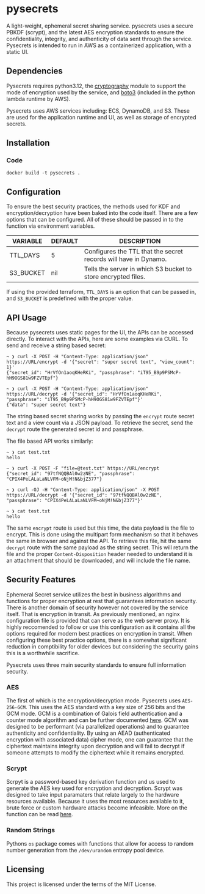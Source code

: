 # pysecrets

A light-weight, ephemeral secret sharing service. pysecrets uses a secure PBKDF
(scrypt), and the latest AES encryption standards to ensure the confidentiality,
integrity, and authenticity of data sent through the service. Pysecrets is
intended to run in AWS as a containerized application, with a static UI.

## Dependencies

Pysecrets requires python3.12, the
[cryptography](https://pypi.org/project/cryptography/) module to support the
mode of encryption used by the service, and
[boto3](https://pypi.org/project/boto3/) (included in the python lambda runtime
by AWS).

Pysecrets uses AWS services including: ECS, DynamoDB, and S3. These are used for
the application runtime and UI, as well as storage of encrypted secrets.

## Installation

### Code

```
docker build -t pysecrets .
```

## Configuration

To ensure the best security practices, the methods used for KDF and
encryption/decryption have been baked into the code itself. There are a few
options that can be configured. All of these should be passed in to the function
via environment variables.

| VARIABLE  | DEFAULT | DESCRIPTION                                                     |
| --------- | ------- | --------------------------------------------------------------- |
| TTL_DAYS  | 5       | Configures the TTL that the secret records will have in Dynamo. |
| S3_BUCKET | nil     | Tells the server in which S3 bucket to store encrypted files.   |

If using the provided terraform, `TTL_DAYS` is an option that can be passed in,
and `S3_BUCKET` is predefined with the proper value.

## API Usage

Because pysecrets uses static pages for the UI, the APIs can be accessed
directly. To interact with the APIs, here are some examples via CURL. To send
and receive a string based secret:

```
~ ❯ curl -X POST -H "Content-Type: application/json" https://URL/encrypt -d '{"secret": "super secret text", "view_count": 1}'
{"secret_id": "HrVfOn1aoqKHeRKi", "passphrase": "iT95_B9p9PSMcP-hH9OGS81w9FZVTEpf"}

~ ❯ curl -X POST -H "Content-Type: application/json" https://URL/decrypt -d '{"secret_id": "HrVfOn1aoqKHeRKi", "passphrase": "iT95_B9p9PSMcP-hH9OGS81w9FZVTEpf"}'
{"data": "super secret text"}
```

The string based secret sharing works by passing the `encrypt` route secret text
and a view count via a JSON payload. To retrieve the secret, send the `decrypt`
route the generated secret id and passphrase.

The file based API works similarly:

```
~ ❯ cat test.txt
hello

~ ❯ curl -X POST -F "file=@test.txt" https://URL/encrypt
{"secret_id": "97tfNQQBAl0w2zNE", "passphrase": "CPIX4PeLALaLaNLVFM~oNjM!N&bjZ377"}

~ ❯ curl -OJ -H "Content-Type: application/json" -X POST https://URL/decrypt -d '{"secret_id": "97tfNQQBAl0w2zNE", "passphrase": "CPIX4PeLALaLaNLVFM~oNjM!N&bjZ377"}'

~ ❯ cat test.txt
hello
```

The same `encrypt` route is used but this time, the data payload is the file to
encrypt. This is done using the multipart form mechanism so that it behaves the
same in browser and against the API. To retrieve this file, hit the same
`decrypt` route with the same payload as the string secret. This will return the
file and the proper `Content-Disposition` header needed to understand it is an
attachment that should be downloaded, and will include the file name.

## Security Features

Ephemeral Secret service utilizes the best in business algorithms and functions
for proper encryption at rest that guarantees information security. There is
another domain of security however not covered by the service itself. That is
encryption in transit. As previously mentioned, an nginx configuration file is
provided that can serve as the web server proxy. It is highly reccomended to
follow or use this configuration as it contains all the options required for
modern best practices on encryption in transit. When configuring these best
practice options, there is a somewhat significant reduction in comptibility for
older devices but considering the security gains this is a worthwhile sacrifice.

Pysecrets uses three main security standards to ensure full information
security.

### AES

The first of which is the encryption/decryption mode. Pysecrets uses
`AES-256-GCM`. This uses the AES standard with a key size of 256 bits and the
GCM mode. GCM is a combination of Galois field authentication and a counter mode
algorithm and can be further documented
[here](https://en.wikipedia.org/wiki/Galois/Counter_Mode). GCM was designed to
be performant (via parallelized operations) and to guarantee authenticity and
confidentiality. By using an AEAD (authenticated encryption with associated
data) cipher mode, one can guarantee that the ciphertext maintains integrity
upon decryption and will fail to decrypt if someone attempts to modify the
ciphertext while it remains encrypted.

### Scrypt

Scrpyt is a password-based key derivation function and us used to generate the
AES key used for encryption and decryption. Scrypt was designed to take input
paramaters that relate largely to the hardware resources available. Because it
uses the most resources available to it, brute force or custom hardware attacks
become infeasible. More on the function can be read
[here](https://en.wikipedia.org/wiki/Scrypt).

### Random Strings

Pythons `os` package comes with functions that allow for access to random number
generation from the `/dev/urandom` entropy pool device.

## Licensing

This project is licensed under the terms of the MIT License.
